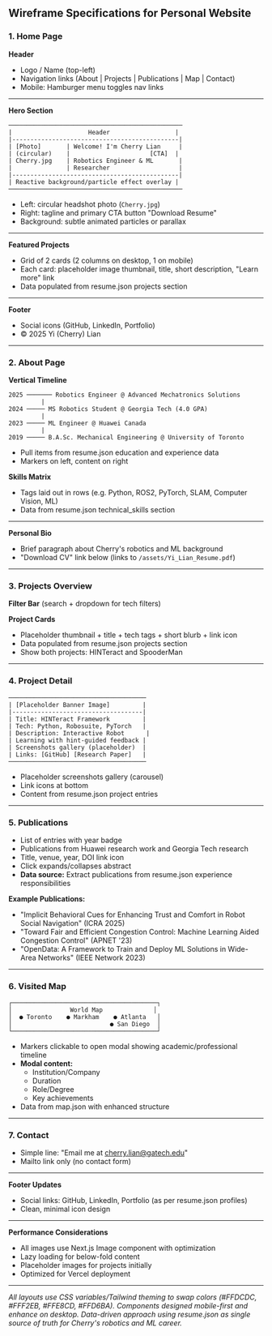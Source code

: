 ## Wireframe Specifications for Personal Website

### 1. Home Page

**Header**

- Logo / Name (top-left)
- Navigation links (About | Projects | Publications | Map | Contact)
- Mobile: Hamburger menu toggles nav links

---

**Hero Section**

```
────────────────────────────────────────────────
|                     Header                  |
|----------------------------------------------|
| [Photo]       | Welcome! I'm Cherry Lian     |
| (circular)    |                      [CTA]  |
| Cherry.jpg    | Robotics Engineer & ML       |
|               | Researcher                   |
|----------------------------------------------|
| Reactive background/particle effect overlay |
────────────────────────────────────────────────
```

- Left: circular headshot photo (`Cherry.jpg`)
- Right: tagline and primary CTA button "Download Resume"
- Background: subtle animated particles or parallax

---

**Featured Projects**

- Grid of 2 cards (2 columns on desktop, 1 on mobile)
- Each card: placeholder image thumbnail, title, short description, "Learn more" link
- Data populated from resume.json projects section

---

**Footer**

- Social icons (GitHub, LinkedIn, Portfolio)
- © 2025 Yi (Cherry) Lian

---

### 2. About Page

**Vertical Timeline**

```
2025 ─────── Robotics Engineer @ Advanced Mechatronics Solutions
         |
2024 ───── MS Robotics Student @ Georgia Tech (4.0 GPA)
         |
2023 ───── ML Engineer @ Huawei Canada  
         |
2019 ───── B.A.Sc. Mechanical Engineering @ University of Toronto
```

- Pull items from resume.json education and experience data
- Markers on left, content on right

**Skills Matrix**

- Tags laid out in rows (e.g. Python, ROS2, PyTorch, SLAM, Computer Vision, ML)
- Data from resume.json technical_skills section

---

**Personal Bio**

- Brief paragraph about Cherry's robotics and ML background
- "Download CV" link below (links to `/assets/Yi_Lian_Resume.pdf`)

---

### 3. Projects Overview

**Filter Bar** (search + dropdown for tech filters)

**Project Cards**

- Placeholder thumbnail + title + tech tags + short blurb + link icon
- Data populated from resume.json projects section
- Show both projects: HINTeract and SpooderMan

---

### 4. Project Detail

```
──────────────────────────────────────
| [Placeholder Banner Image]         |
|------------------------------------|
| Title: HINTeract Framework         |
| Tech: Python, Robosuite, PyTorch   |
| Description: Interactive Robot      |
| Learning with hint-guided feedback |
| Screenshots gallery (placeholder)  |
| Links: [GitHub] [Research Paper]   |
──────────────────────────────────────
```

- Placeholder screenshots gallery (carousel)
- Link icons at bottom
- Content from resume.json project entries

---

### 5. Publications

- List of entries with year badge
- Publications from Huawei research work and Georgia Tech research
- Title, venue, year, DOI link icon
- Click expands/collapses abstract
- **Data source:** Extract publications from resume.json experience responsibilities

**Example Publications:**
- "Implicit Behavioral Cues for Enhancing Trust and Comfort in Robot Social Navigation" (ICRA 2025)
- "Toward Fair and Efficient Congestion Control: Machine Learning Aided Congestion Control" (APNET '23)
- "OpenData: A Framework to Train and Deploy ML Solutions in Wide-Area Networks" (IEEE Network 2023)

---

### 6. Visited Map

```
┌────────────────────────────────────────┐
│                World Map              │
│  ● Toronto    ● Markham    ● Atlanta   │
│                           ● San Diego  │
└────────────────────────────────────────┘
```

- Markers clickable to open modal showing academic/professional timeline
- **Modal content:**
  - Institution/Company
  - Duration
  - Role/Degree
  - Key achievements
- Data from map.json with enhanced structure

---

### 7. Contact

- Simple line: "Email me at [cherry.lian@gatech.edu](mailto:cherry.lian@gatech.edu)"
- Mailto link only (no contact form)

---

**Footer Updates**

- Social links: GitHub, LinkedIn, Portfolio (as per resume.json profiles)
- Clean, minimal icon design

---

**Performance Considerations**

- All images use Next.js Image component with optimization
- Lazy loading for below-fold content
- Placeholder images for projects initially
- Optimized for Vercel deployment

---

*All layouts use CSS variables/Tailwind theming to swap colors (#FFDCDC, #FFF2EB, #FFE8CD, #FFD6BA). Components designed mobile-first and enhance on desktop. Data-driven approach using resume.json as single source of truth for Cherry's robotics and ML career.*

